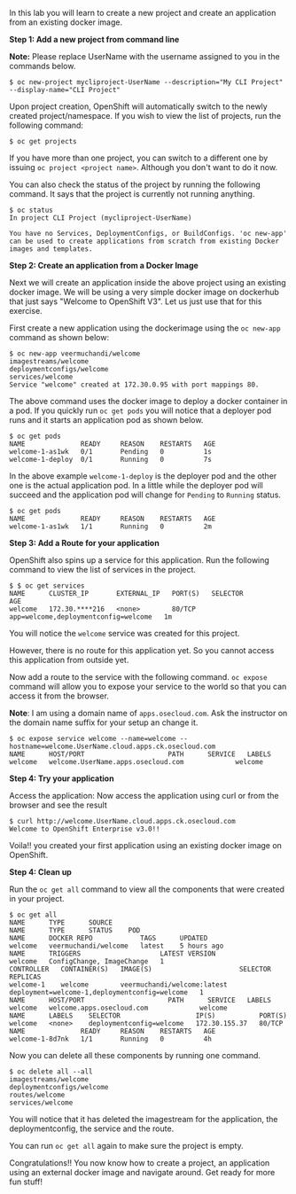 In this lab you will learn to create a new project and create an application from an existing docker image.

**Step 1: Add a new project from command line** 

**Note:** Please replace UserName with the username assigned to you in the commands below.

```
$ oc new-project mycliproject-UserName --description="My CLI Project" --display-name="CLI Project"
```
Upon project creation, OpenShift will automatically switch to the newly created project/namespace. If you wish to view the list of projects, run the following command:

````
$ oc get projects
````
If you have more than one project, you can switch to a different one by issuing `oc project <project name>`. Although you don't want to do it now.

You can also check the status of the project by running the following command. It says that the project is currently not running anything.

```
$ oc status
In project CLI Project (mycliproject-UserName)

You have no Services, DeploymentConfigs, or BuildConfigs. 'oc new-app' can be used to create applications from scratch from existing Docker images and templates.
```

**Step 2: Create an application from a Docker Image**

Next we will create an application inside the above project using an existing docker image. We will be using a very simple docker image on dockerhub that just says "Welcome to OpenShift V3". Let us just use that for this exercise.

First create a new application using the dockerimage using the `oc new-app` command as shown below:

```
$ oc new-app veermuchandi/welcome
imagestreams/welcome
deploymentconfigs/welcome
services/welcome
Service "welcome" created at 172.30.0.95 with port mappings 80.
```
The above command uses the docker image to deploy a docker container in a pod. If you quickly run `oc get pods` you will notice that a deployer pod runs and it starts an application pod as shown below. 

```
$ oc get pods
NAME              READY     REASON    RESTARTS   AGE
welcome-1-as1wk   0/1       Pending   0          1s
welcome-1-deploy  0/1       Running   0          7s
```
In the above example `welcome-1-deploy` is the deployer pod and the other one is the actual application pod. In a little while the deployer pod will succeed and the application pod will change for `Pending` to `Running` status.

```
$ oc get pods
NAME              READY     REASON    RESTARTS   AGE
welcome-1-as1wk   1/1       Running   0          2m
```

**Step 3: Add a Route for your application**

OpenShift also spins up a service for this application. Run the following command to view the list of services in the project.

````
$ $ oc get services
NAME      CLUSTER_IP       EXTERNAL_IP   PORT(S)   SELECTOR                               AGE
welcome   172.30.****216   <none>        80/TCP    app=welcome,deploymentconfig=welcome   1m
````

You will notice the `welcome` service was created for this project.

However, there is no route for this application yet. So you cannot access this application from outside yet.

Now add a route to the service with the following command. `oc expose` command will allow you to expose your service to the world so that you can access it from the browser. 

**Note**: I am using a domain name of `apps.osecloud.com`. Ask the instructor on the domain name suffix for your setup an change it. 

````
$ oc expose service welcome --name=welcome --hostname=welcome.UserName.cloud.apps.ck.osecloud.com
NAME      HOST/PORT                     PATH      SERVICE   LABELS
welcome   welcome.UserName.apps.osecloud.com             welcome   
````

**Step 4: Try your application**

Access the application: Now access the application using curl or from the browser and see the result

````
$ curl http://welcome.UserName.cloud.apps.ck.osecloud.com
Welcome to OpenShift Enterprise v3.0!!
````

Voila!! you created your first application using an existing docker image on OpenShift. 

**Step 4: Clean up**

Run the `oc get all` command to view all the components that were created in your project.

````
$ oc get all
NAME      TYPE      SOURCE
NAME      TYPE      STATUS    POD
NAME      DOCKER REPO            TAGS      UPDATED
welcome   veermuchandi/welcome   latest    5 hours ago
NAME      TRIGGERS                    LATEST VERSION
welcome   ConfigChange, ImageChange   1
CONTROLLER   CONTAINER(S)   IMAGE(S)                      SELECTOR                                        REPLICAS
welcome-1    welcome        veermuchandi/welcome:latest   deployment=welcome-1,deploymentconfig=welcome   1
NAME      HOST/PORT                     PATH      SERVICE   LABELS
welcome   welcome.apps.osecloud.com             welcome   
NAME      LABELS    SELECTOR                   IP(S)           PORT(S)
welcome   <none>    deploymentconfig=welcome   172.30.155.37   80/TCP
NAME              READY     REASON    RESTARTS   AGE
welcome-1-8d7nk   1/1       Running   0          4h
````

Now you can delete all these components by running one command.

````
$ oc delete all --all
imagestreams/welcome
deploymentconfigs/welcome
routes/welcome
services/welcome
````
You will notice that it has deleted the imagestream for the application, the deploymentconfig, the service and the route.
 
You can run `oc get all` again to make sure the project is empty.

Congratulations!! You now know how to create a project, an application using an external docker image and navigate around. Get ready for more fun stuff!
